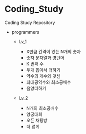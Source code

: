 # Coding_Study
Coding Study Repository

- programmers
  - Lv_1
    - X만큼 간격이 있는 N개의 숫자
    - 숫자 문자열과 영단어
    - K 번째 수
    - 두개 뽑아서 더하기
    - 약수의 개수와 덧셈
    - 최대공약수와 최소공배수
    - 음양더하기

  - Lv_2
    - N개의 최소공배수
    - 양궁대회
    - 오픈 채팅방
    - 더 맵게
